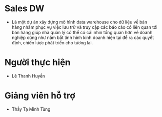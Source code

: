 # Sales DW
- Là một dự án xây dựng mô hình data warehouse cho dữ liệu về bán hàng nhằm phục vụ việc lưu trữ và truy cập các báo cáo có liên quan tới bán hàng giúp nhà quản lý có thể có cái nhìn tổng quan hơn về doanh nghiệp cũng như nắm bắt tình hình kinh doanh hiện tại để ra các quyết định, chiến lược  phát triển cho tương lai.
# Người thực hiện
- Lê Thanh Huyền
# Giảng viên hỗ trợ
- Thầy Tạ Minh Tùng

